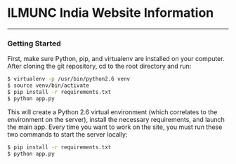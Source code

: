 # ILMUNC India Website Information
---

### Getting Started
First, make sure Python, pip, and virtualenv are installed on your computer. After cloning the git repository, cd to the root directory and run:
```sh
$ virtualenv -p /usr/bin/python2.6 venv
$ source venv/bin/activate
$ pip install -r requirements.txt
$ python app.py
```
This will create a Python 2.6 virtual environment (which correlates to the environment on the server), install the necessary requirements, and launch the main app. Every time you want to work on the site, you must run these two commands to start the server locally:
```sh
$ pip install -r requirements.txt
$ python app.py
```